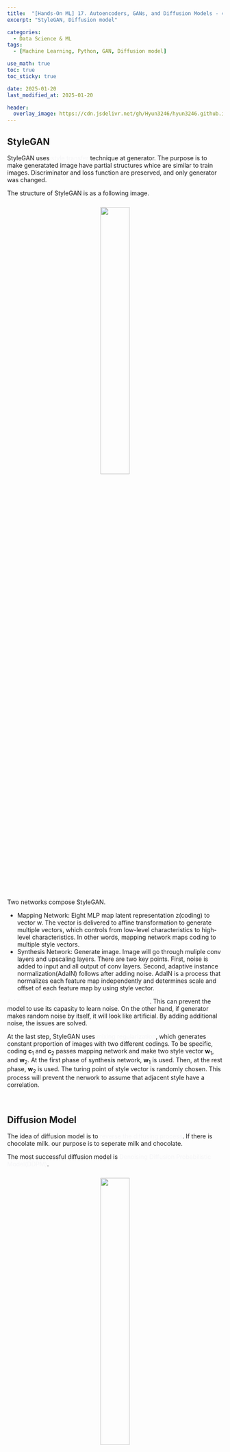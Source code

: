 ```yaml
---
title:  "[Hands-On ML] 17. Autoencoders, GANs, and Diffusion Models - 4"
excerpt: "StyleGAN, Diffusion model"

categories:
  - Data Science & ML
tags:
  - [Machine Learning, Python, GAN, Diffusion model]

use_math: true
toc: true
toc_sticky: true

date: 2025-01-20
last_modified_at: 2025-01-20

header:
  overlay_image: https://cdn.jsdelivr.net/gh/Hyun3246/hyun3246.github.io@master/image/overlay image/Hands-on ML.png
---
```

## StyleGAN
StyleGAN uses <span style="color:#F5F5F7">style transfer</span> technique at generator. The purpose is to make generatated image have partial structures whice are similar to train images. Discriminator and loss function are preserved, and only generator was changed. 

The structure of StyleGAN is as a following image.
<br/>
<figure style="display:block; text-align:center;">
  <img src="https://cdn.jsdelivr.net/gh/Hyun3246/hyun3246.github.io@master/image/Hands-On ML/Structure of StyleGAN.png"
       style="width: 40%; height: auto; margin:10px">
</figure>
<br/>

Two networks compose StyleGAN.

- Mapping Network: Eight MLP map latent representation z(coding) to vector w. The vector is delivered to affine transformation to generate multiple vectors, which controls from low-level characteristics to high-level characteristics. In other words, mapping network maps coding to multiple style vectors.
- Synthesis Network: Generate image. Image will go through muliple conv layers and upscaling layers. There are two key points. First, noise is added to input and all output of conv layers. Second, adaptive instance normalization(AdaIN) follows after adding noise. AdaIN is a process that normalizes each feature map independently and determines scale and offset of each feature map by using style vector.

<span style="color:#F5F5F7">Adding noise independently to coding is important</span>. This can prevent the model to use its capasity to learn noise. On the other hand, if generator makes random noise by itself, it will look like artificial. By adding additional noise, the issues are solved. 

At the last step, StyleGAN uses <span style="color:#F5F5F7">mixing regularization</span>, which generates constant proportion of images with two different codings. To be specific, coding $\mathbf{c}_1$ and $\mathbf{c}_2$ passes mapping network and make two style vector $\mathbf{w}_1$, and $\mathbf{w}_2$. At the first phase of synthesis network, $\mathbf{w}_1$ is used. Then, at the rest phase, $\mathbf{w}_2$ is used. The turing point of style vector is randomly chosen. This process will prevent the nerwork to assume that adjacent style have a correlation.

<br/>

## Diffusion Model
The idea of diffusion model is to <span style="color:#F5F5F7">reverse the diffusing process</span>. If there is chocolate milk. our purpose is to seperate milk and chocolate.

The most successful diffusion model is <span style="color:#F5F5F7">Denoising Diffusion Probabilistic Model(DDPM)</span>.
<br/>
<figure style="display:block; text-align:center;">
  <img src="https://cdn.jsdelivr.net/gh/Hyun3246/hyun3246.github.io@master/image/Hands-On ML/Process of DDPM.png"
       style="width: 40%; height: auto; margin:10px">
</figure>
<br/>

- Forward process
    1. Start at $\mathbf{x}_0$.
    2. For each time step, add gaussian noise(N(0, $\beta_t$)) to the image. The noise is independent to each pixel(it is called isotropic). Pixel value is also modified by a ratio $\sqrt{1-\beta_t}$.
    3. At final time step T, get an image without a cat.

The following is a formula of forward process.

$$q(\mathbf{x}_t | \mathbf{x}_{t-1}) = \mathcal{N}(\sqrt{1-\beta_t}\mathbf{x}_{t-1}, \beta_t \mathbf{I})$$

However, there is a better way. Multiple sum of gaussian distribution is also gaussian, so the following formula is faster.

$$q(\mathbf{x}_t | \mathbf{x}_0) = \mathcal{N}(\sqrt{\bar{\alpha_t}}\mathbf{x}_0, (1 - \bar{\alpha_t}) \mathbf{I})$$

Of course, our purpose is not making noise, is making a cat image!

- Reverse process
    1. Start at $\mathbf{x}_t$.
    2. Train model that can remove noise.
    3. Repeat until all noise disappear.

The following is an key implemetation of DDPM. For full implementation, see 'Go for Codes'.

```python
# variance scheduling
def variance_schedule(T, s=0.008, max_beta=0.999):
    t = np.arange(T + 1)
    f = np.cos((t / T + s) / (1 + s) * np.pi / 2) ** 2
    alpha = np.clip(f[1:] / f[:-1], 1 - max_beta, 1)
    alpha = np.append(1, alpha).astype(np.float32)
    beta = 1 - alpha
    alpha_cumprod = np.cumprod(alpha)
    return alpha, alpha_cumprod, beta

T = 4000
alpha, alpha_cumprod, beta = variance_schedule(T)

# make image with noise
def prepare_batch(X):
    X = tf.cast(X[..., tf.newaxis], tf.float32) * 2 - 1  # -1에서 +1까지 스케일링
    X_shape = tf.shape(X)
    t = tf.random.uniform([X_shape[0]], minval=1, maxval=T + 1, dtype=tf.int32)
    alpha_cm = tf.gather(alpha_cumprod, t)
    alpha_cm = tf.reshape(alpha_cm, [X_shape[0]] + [1] * (len(X_shape) - 1))
    noise = tf.random.normal(X_shape)
    return {
        "X_noisy": alpha_cm ** 0.5 * X + (1 - alpha_cm) ** 0.5 * noise,
        "time": t,
    }, noise

# reverse process
def generate(model, batch_size=32):
    X = tf.random.normal([batch_size, 28, 28, 1])
    for t in range(T - 1, 0, -1):
        print(f"\rt = {t}", end=" ")
        noise = (tf.random.normal if t > 1 else tf.zeros)(tf.shape(X))
        X_noise = model({"X_noisy": X, "time": tf.constant([t] * batch_size)})
        X = (
            1 / alpha[t] ** 0.5
            * (X - beta[t] / (1 - alpha_cumprod[t]) ** 0.5 * X_noise)
            + (1 - alpha[t]) ** 0.5 * noise
        )
    return X

tf.random.set_seed(42)
X_gen = generate(model)
```

The reverse process is an implemtation of following formula.

$$\mathbf{x}_{t-1} = \frac{1}{\sqrt{\alpha_t}}(\mathbf{x}_t - \frac{\beta_t}{\sqrt{1 - \bar{\alpha_t}}}\mathbf{\epsilon_\theta}(\mathbf{x}_t, t)) + \sqrt{\beta_t}\mathbf{z}$$

There are also more powerful model. <span style="color:#F5F5F7">Latent diffusion model</span> performs the diffusion process in the latent space. Autoencoder will compress image to even smaller latent space, and then generate image by decompressing the representation.

<br/>

[Go for Codes](https://github.com/Hyun3246/Warehouse/blob/6fc033ef814c60cb813b7464ef43594b28066ee7/Hands-On%20ML/Chapter_17_Autoencoders_GANs_and_Diffusion_Models.ipynb)


<br/>
<br/>

*All images, except those with separate source indications, are excerpted from lecture materials.*
